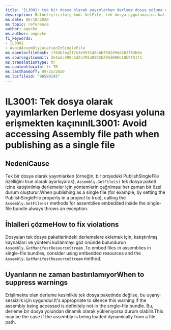 ```yaml
---
title: 'IL3001: tek bir dosya olarak yayımlarken derleme dosya yoluna erişmemeye özen gösterin (kod analizi)'
description: Bütünleştirilmiş kod. GetFile, tek dosya uygulamasına katıştırılmış derlemeler için oluşturulacak
ms.date: 08/18/2020
ms.topic: reference
author: agocke
ms.author: angocke
f1_keywords:
- IL3001
- AvoidAssemblyLocationInSingleFile
ms.openlocfilehash: 1f6db7ea2f7e3e9931d0cbb79d2d9dd462f63b0e
ms.sourcegitcommit: 2e4adc490c1d2a705a0592b295d606b10b9f51f1
ms.translationtype: MT
ms.contentlocale: tr-TR
ms.lasthandoff: 09/25/2020
ms.locfileid: "96589145"
---
```

# <a name="il3001-avoid-accessing-assembly-file-path-when-publishing-as-a-single-file"></a><span data-ttu-id="bc1d0-103">IL3001: Tek dosya olarak yayımlarken Derleme dosyası yoluna erişmekten kaçının</span><span class="sxs-lookup"><span data-stu-id="bc1d0-103">IL3001: Avoid accessing Assembly file path when publishing as a single file</span></span>

## <a name="cause"></a><span data-ttu-id="bc1d0-104">Nedeni</span><span class="sxs-lookup"><span data-stu-id="bc1d0-104">Cause</span></span>

<span data-ttu-id="bc1d0-105">Tek bir dosya olarak yayımlarken (örneğin, bir projedeki PublishSingleFile özelliğini true olarak ayarlayarak), `Assembly.GetFile(s)` tek dosya paketi içine katıştırılmış derlemeler için yöntemlerin çağrılması her zaman bir özel durum oluşturur.</span><span class="sxs-lookup"><span data-stu-id="bc1d0-105">When publishing as a single file (for example, by setting the PublishSingleFile property in a project to true), calling the `Assembly.GetFile(s)` methods for assemblies embedded inside the single-file bundle always throws an exception.</span></span>

## <a name="how-to-fix-violations"></a><span data-ttu-id="bc1d0-106">İhlalleri çözme</span><span class="sxs-lookup"><span data-stu-id="bc1d0-106">How to fix violations</span></span>

<span data-ttu-id="bc1d0-107">Dosyaları tek dosya paketlerindeki derlemelere eklemek için, katıştırılmış kaynakları ve yöntemi kullanmayı göz önünde bulundurun `Assembly.GetManifestResourceStream` .</span><span class="sxs-lookup"><span data-stu-id="bc1d0-107">To embed files in assemblies in single-file bundles, consider using embedded resources and the `Assembly.GetManifestResourceStream` method.</span></span>

## <a name="when-to-suppress-warnings"></a><span data-ttu-id="bc1d0-108">Uyarıların ne zaman bastırılamıyor</span><span class="sxs-lookup"><span data-stu-id="bc1d0-108">When to suppress warnings</span></span>

<span data-ttu-id="bc1d0-109">Erişilmekte olan derleme kesinlikle tek dosya paketinde değilse, bu uyarıyı sessizlik için uygundur.</span><span class="sxs-lookup"><span data-stu-id="bc1d0-109">It's appropriate to silence this warning if the assembly being accessed is definitely not in the single-file bundle.</span></span> <span data-ttu-id="bc1d0-110">Bu, derleme bir dosya yolundan dinamik olarak yükleniyorsa durum olabilir.</span><span class="sxs-lookup"><span data-stu-id="bc1d0-110">This may be the case if the assembly is being loaded dynamically from a file path.</span></span>
